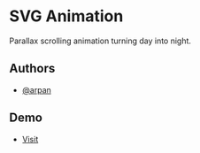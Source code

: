 
# SVG Animation

Parallax scrolling animation turning day into night.


## Authors

- [@arpan](https://www.github.com/mrArpanM)


## Demo

- [Visit](https://mrarpanm.github.io/svg-animation)

